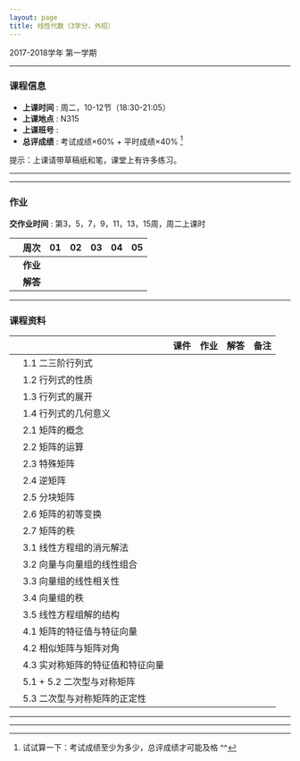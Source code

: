 ```yaml
---
layout: page
title: 线性代数（3学分，外招）
---
```



<p class="message">
  2017-2018学年 第一学期
</p>


---

### 课程信息


- __上课时间__ : 周二，10-12节（18:30-21:05）
- __上课地点__ : N315
- __上课班号__ : 
- __总评成绩__ : 考试成绩×60% + 平时成绩×40% [^exam]

[^exam]: 试试算一下：考试成绩至少为多少，总评成绩才可能及格 ^^

提示：上课请带草稿纸和笔，课堂上有许多练习。

---

---

### 作业

__交作业时间__ : 第3，5，7，9，11，13，15周，周二上课时

|        |    周次    | 01 | 02 | 03 |	04 | 05 |
|:--------:|--------:|:------:|:------:|:------:|:------:|:------:|
|	| __作业__ 	|	  | 	|	 	|	 	|	   |
|	| __解答__ 	|	  |   	|	    |		|		|

---

### 课程资料

|        |        | 课件 | 作业 | 解答 |	备注 |
|:--------:|:--------|:------:|:------:|:------:|:------:|
|  | 1.1 二三阶行列式 |     |      |     |     |
|  | 1.2 行列式的性质 |    |      |     |     |
|  | 1.3 行列式的展开 |     |      |     |     |
|  | 1.4 行列式的几何意义 |    |      |     |     |
|  | 2.1 矩阵的概念 |      |      |     |     |
|  | 2.2 矩阵的运算 |     |      |     |     |
|  | 2.3 特殊矩阵 |     |      |     |     |
|  | 2.4 逆矩阵 |     |      |     |     |
|  | 2.5 分块矩阵 |     |      |     |     |
|  | 2.6 矩阵的初等变换 |     |      |     |     |
|  | 2.7 矩阵的秩 |     |      |     |     |
|  | 3.1 线性方程组的消元解法 |      |      |     |     |
|  | 3.2 向量与向量组的线性组合 |     |      |     |     |
|  | 3.3 向量组的线性相关性 |     |      |     |     |
|  | 3.4 向量组的秩 |     |      |     |     |
|  | 3.5 线性方程组解的结构 |    |      |     |     |
|  | 4.1 矩阵的特征值与特征向量 |     |      |     |     |
|  | 4.2 相似矩阵与矩阵对角 |    |      |     |     |
|  | 4.3 实对称矩阵的特征值和特征向量 |     |      |     |     |
|  | 5.1 + 5.2 二次型与对称矩阵 |      |      |     |     |
|  | 5.3 二次型与对称矩阵的正定性 |     |      |     |     |




---


---